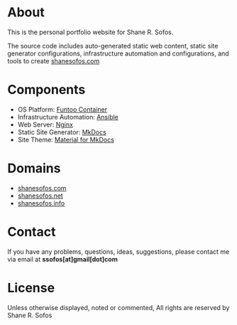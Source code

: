 About
=====

This is the personal portfolio website for Shane R. Sofos.

The source code includes auto-generated static web content, static site generator configurations, infrastructure automation and configurations, and tools to create [shanesofos.com](https://shanesofos.com)

Components
==========

* OS Platform: [Funtoo Container](https://www.funtoo.org/Funtoo_Containers)
* Infrastructure Automation: [Ansible](https://docs.ansible.com/)
* Web Server: [Nginx](https://nginx.org/)
* Static Site Generator: [MkDocs](http://www.mkdocs.org/)
* Site Theme: [Material for MkDocs](https://squidfunk.github.io/mkdocs-material/)

Domains
=======

* [shanesofos.com](https://www.shanesofos.com/)
* [shanesofos.net](https://www.shanesofos.net/)
* [shanesofos.info](https://www.shanesofos.info/)

Contact
=======

If you have any problems, questions, ideas, suggestions, please contact me via email at **ssofos[at]gmail[dot]com**

License
=======

Unless otherwise displayed, noted or commented, All rights are reserved by Shane R. Sofos
